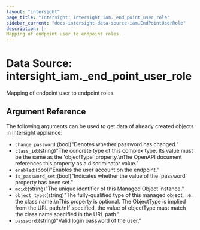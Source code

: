 ```yaml
---
layout: "intersight"
page_title: "Intersight: intersight_iam._end_point_user_role"
sidebar_current: "docs-intersight-data-source-iam.EndPointUserRole"
description: |-
Mapping of endpoint user to endpoint roles.
---
```


# Data Source: intersight_iam._end_point_user_role
Mapping of endpoint user to endpoint roles.
## Argument Reference
The following arguments can be used to get data of already created objects in Intersight appliance:
* `change_password`:(bool)"Denotes whether password has changed."
* `class_id`:(string)"The concrete type of this complex type. Its value must be the same as the 'objectType' property.\nThe OpenAPI document references this property as a discriminator value."
* `enabled`:(bool)"Enables the user account on the endpoint."
* `is_password_set`:(bool)"Indicates whether the value of the 'password' property has been set."
* `moid`:(string)"The unique identifier of this Managed Object instance."
* `object_type`:(string)"The fully-qualified type of this managed object, i.e. the class name.\nThis property is optional. The ObjectType is implied from the URL path.\nIf specified, the value of objectType must match the class name specified in the URL path."
* `password`:(string)"Valid login password of the user."
